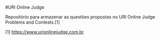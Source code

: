 #URI Online Judge

Repositório para armazenar as questões propostas no URI Online Judge Problems and Contests.[1]

[1] https://www.urionlinejudge.com.br